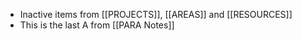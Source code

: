 - Inactive items from [[PROJECTS]], [[AREAS]] and [[RESOURCES]]
- This is the last A from [[PARA Notes]]
